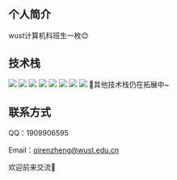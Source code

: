 ## 个人简介
  wust计算机科班生一枚😊
## 技术栈
<img src="https://img.shields.io/badge/-HTML5-E34F26?style=flat-square&logo=html5&logoColor=white" /> 
<img src="https://img.shields.io/badge/-CSS3-1572B6?style=flat-square&logo=css3" /> 
<img src="https://img.shields.io/badge/-JavaScript-oringe?style=flat-square&logo=javascript" />
<img src="https://img.shields.io/badge/-React-61DAFB?style=flat-square&logo=react&logoColor=black" />
<img src="https://img.shields.io/badge/-Java-007396?style=flat-square&logo=java&logoColor=white" />
<img src="https://img.shields.io/badge/-Maven-C71A36?style=flat-square&logo=apache-maven&logoColor=white" />
<img src="https://img.shields.io/badge/-Spring%20Boot-6DB33F?style=flat-square&logo=spring-boot&logoColor=white" />
<img src="https://img.shields.io/badge/-MyBatis-DC382D?style=flat-square&logo=mybatis&logoColor=white" />
🎇其他技术栈仍在拓展中~

## 联系方式
  QQ：1909906595
  
  Email：qirenzheng@wust.edu.cn
 
  欢迎前来交流🎉






